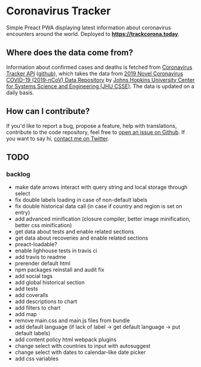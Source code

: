 # Coronavirus Tracker
Simple Preact PWA displaying latest information about coronavirus encounters around the world. Deployed to **https://trackcorona.today**.

## Where does the data come from?
Information about confirmed cases and deaths is fetched from [Coronavirus Tracker API](https://coronavirus-tracker-api.herokuapp.com/) ([github](https://github.com/ExpDev07/coronavirus-tracker-api)), which takes the data from [2019 Novel Coronavirus COVID-19 (2019-nCoV) Data Repository](https://github.com/CSSEGISandData/COVID-19) by [Johns Hopkins University Center for Systems Science and Engineering (JHU CSSE)](https://systems.jhu.edu/). The data is updated on a daily basis.

## How can I contribute?
If you'd like to report a bug, propose a feature, help with translations, contribute to the code repository, feel free to [open an issue on Github](https://github.com/soofka/coronavirus-tracker/issues/new). If you want to say hi, [contact me on Twitter](https://twitter.com/pansoofka).

## TODO
### backlog
- make date arrows interact with query string and local storage through select
- fix double labels loading in case of non-default labels
- fix double historical data call (in case if country and region is set on entry)
- add advanced minification (closure compiler, better image minification, better css minification)
- get data about tests and enable related sections
- get data about recoveries and enable related sections
- preact-loadable?
- enable lighhouse tests in travis ci
- add travis to readme
- prerender default html
- npm packages reinstall and audit fix
- add social tags
- add global historical section
- add tests
- add coveralls
- add descriptions to chart
- add filters to chart
- add map
- remove main.css and main.js files from bundle
- add default language (if lack of label -> get default language -> put default labels)
- add content policy html webpack plugins
- change select with countries to input with autosuggest
- change select with dates to calendar-like date picker
- add css variables
